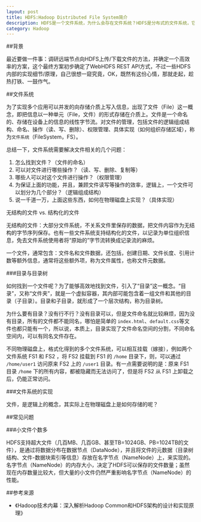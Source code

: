 ```yaml
---
layout: post
title: HDFS:Hadoop Distributed File System简介
description: HDFS是一个文件系统，为什么会存在文件系统？HDFS是分布式的文件系统，它又有什么特别的实现机制吗？
category: Hadoop
---
```


##背景

最近要做一件事：调研远端节点向HDFS上传/下载文件的方法，并确定一个高效率的方案，这个最终方案初步确定了WebHDFS REST API方式，不过一些HDFS内部的实现细节/原理，自己很想一窥究竟，OK，既然有这份心情，那就走起，趁热打铁、一鼓作气。

##文件系统

为了实现多个应用可以并发的向存储介质上写入信息，出现了文件（File）这一概念，即把信息以一种单元（File，文件）的形式存储在介质上。文件是一个命名的、存储在设备上的信息的线性字节流。对文件的管理，包括文件的逻辑组成结构、命名、操作（读、写、删除）、权限管理、具体实现（如何组织存储区域），称为`文件系统`（FileSystem，FS）。

总结一下，文件系统需要解决文件相关的几个问题：

1. 怎么找到文件？（文件的命名）
2. 可以对文件进行哪些操作？（读、写、删除、复制等）
3. 哪些人可以对这个文件进行操作？（权限管理）
4. 为保证上面的功能，并且，兼顾文件读写等操作的效率，逻辑上，一个文件可以划分为几个部分？（逻辑组成结构）
5. 说一千道一万，上面这些东西，如何在物理磁盘上实现？（具体实现）

无结构的文件 vs. 结构化的文件

无结构的文件：大部分文件系统，不关系文件里保存的数据，把文件内容作为无结构的字节序列保存。也有一些文件系统支持结构化的文件，以记录为单位组织信息，免去文件系统使用者将“原始的”字节流转换成记录流的麻烦。

一个文件，通常包含：文件名和文件数据，还包括，创建日期、文件长度、引用计数等额外信息，通常将这些额外项，称为文件属性，也称文件元数据。

###目录与目录树

如何找到一个文件呢？为了能够高效地找到文件，引入了“目录”这一概念。“目录”，又称“文件夹”，就是一个虚拟容器，其内部可能包含着一组文件和其他的目录（子目录）。目录和子目录，就形成了一个层次结构，称为目录树。

为什么要有目录？没有行不行？没有目录可以，但是文件命名就比较麻烦，因为没有目录，所有的文件都不能同名，哪怕是简单的 `index.html`、`default.css`等文件也都只能有一个，所以说，本质上，目录实现了文件命名空间的分割，不同命名空间内，可以有同名文件存在。

不同物理磁盘上，格式化得到的多个文件系统，可以相互挂载（嫁接），例如两个文件系统 FS1 和 FS2 ，将 FS2 挂载到 FS1 的 `/home` 目录下，则，可以通过 `/home/user1`
访问原来 FS2 上的 `/user1` 目录。有一点需要说明的是：原来 FS1 目录 `/home` 下的所有内容，都被隐藏而无法访问了，但是将 FS2 从 FS1 上卸载之后，仍能正常访问。

###文件系统的实现

文件，是逻辑上的概念，其实际上在物理磁盘上是如何存储的呢？


##常见问题

###小文件个数多

HDFS支持超大文件（几百MB、几百GB、甚至TB=1024GB、PB=1024TB的文件），是通过将数据分布在数据节点（DataNode），并且将文件的元数据（目录树结构、文件-数据块索引等信息）存放在名字节点（NameNode）上，来实现的。名字节点（NameNode）的内存大小，决定了HDFS可以保存的文件数量；虽然现在内存数量比较大，但大量的小文件仍然严重影响名字节点（NameNode）的性能。


##参考来源

* 《Hadoop技术内幕：深入解析Hadoop Common和HDFS架构的设计和实现原理》

[NingG]:    http://ningg.github.com  "NingG"
